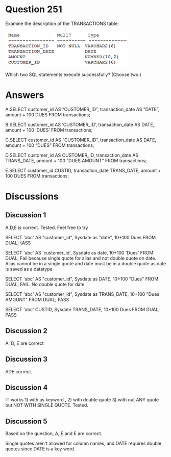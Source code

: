 # Question 251
Examine the description of the TRANSACTIONS table:

![](../images/image135.png)
		
Which two SQL statements execute successfully? (Choose two.)

# Answers
A.SELECT customer_id AS “CUSTOMER_ID”, transaction_date AS “DATE”, amount + 100 DUES FROM transactions;

B.SELECT customer_id AS ‘CUSTOMER_ID’, transaction_date AS DATE, amount + 100 ‘DUES’ FROM transactions;

C.SELECT customer_id AS “CUSTOMER_ID”, transaction_date AS DATE, amount + 100 “DUES” FROM transactions;

D.SELECT customer_id AS CUSTOMER_ID, transaction_date AS TRANS_DATE, amount + 100 “DUES AMOUNT” FROM transactions;

E.SELECT customer_id CUSTID, transaction_date TRANS_DATE, amount + 100 DUES FROM transactions;

# Discussions
## Discussion 1
A,D,E is correct. Tested. Feel free to try

SELECT 'abc' AS "customer_id", Sysdate as "date", 10+100 Dues FROM DUAL; {ASS

SELECT 'abc' AS 'customer_id', Sysdate as date, 10+100 'Dues' FROM DUAL; Fail because single quote for alias and not double quote on date. Alias cannot be in a single quote and date must be in a double quote as date is saved as a datatype

SELECT 'abc' AS "customer_id", Sysdate as DATE, 10+100 "Dues" FROM DUAL; FAIL. No double quote for date

SELECT 'abc' AS "customer_id", Sysdate as TRANS_DATE, 10+100 "Dues AMOUNT" FROM DUAL; PASS

SELECT 'abc' CUSTID, Sysdate TRANS_DATE, 10+100 Dues FROM DUAL; PASS

## Discussion 2
A, D, E are correct

## Discussion 3
ADE correct.

## Discussion 4
IT works 1) with as keyword , 2) with double quote 3) with out ANY quote but NOT WITH SINGLE QUOTE. Tested.

## Discussion 5
Based on the question, A, E and E are correct.

Single quotes aren't allowed for column names, and DATE requires double quotes since DATE is a key word.

